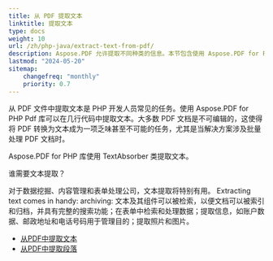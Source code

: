 ```yaml
---
title: 从 PDF 提取文本
linktitle: 提取文本
type: docs
weight: 10
url: /zh/php-java/extract-text-from-pdf/
description: Aspose.PDF 允许提取不同种类的信息。本节包含使用 Aspose.PDF for PHP 从 PDF 文档中提取文本的文章。
lastmod: "2024-05-20"
sitemap:
    changefreq: "monthly"
    priority: 0.7
---
```


从 PDF 文件中提取文本是 PHP 开发人员常见的任务。使用 Aspose.PDF for PHP Pdf 库可以在几行代码中提取文本。大多数 PDF 文档是不可编辑的，这使得将 PDF 转换为文本成为一项乏味甚至不可能的任务，尤其是当解决方案涉及批量处理 PDF 文档时。

Aspose.PDF for PHP 库使用 TextAbsorber 类提取文本。

谁需要文本提取？

对于数据挖掘、内容管理和表单处理公司，文本提取将特别有用。
 Extracting text comes in handy: archiving: 文本及其组件可以被检索，以便文档可以被索引和归档，并具有完整的搜索功能；在表单中检索和处理数据；提取信息，如账户数据、邮政地址和电话号码用于管理目的；提取照片和图片。

- [从PDF中提取文本](/pdf/zh/php-java/extract-text-from-all-pdf/)
- [从PDF中提取段落](/pdf/zh/php-java/extract-paragraph-from-pdf/)